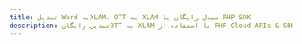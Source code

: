 ---title: تبدیل Word بهXLAM، OTT به XLAM مبدل رایگان یا PHP SDKdescription: تبدیل رایگانOTT به XLAM با استفاده از PHP Cloud APIs & SDK. همچنین اسناد Microsoft Word و OpenOffice را در Cloud ایجاد، ویرایش و رندر کنید.---